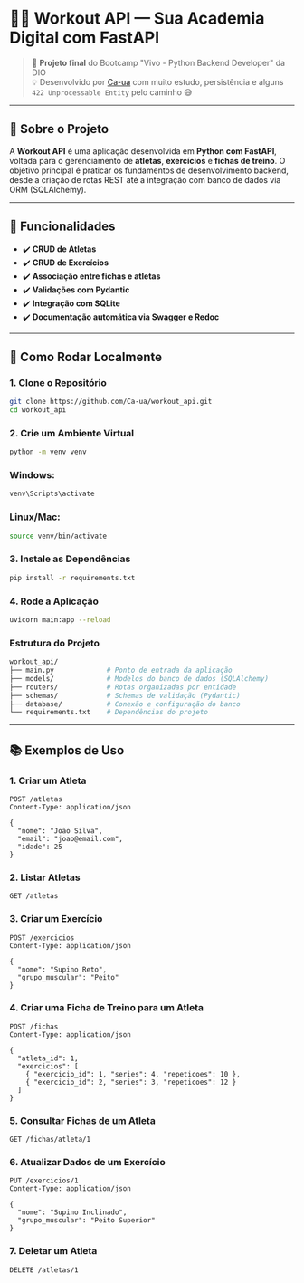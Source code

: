 # 🏋️‍♂️ Workout API — Sua Academia Digital com FastAPI

> 🚀 **Projeto final** do Bootcamp "Vivo - Python Backend Developer" da DIO  
> 💡 Desenvolvido por [Ca-ua](https://github.com/Ca-ua) com muito estudo, persistência e alguns `422 Unprocessable Entity` pelo caminho 😅

---

## 📌 Sobre o Projeto

A **Workout API** é uma aplicação desenvolvida em **Python com FastAPI**, voltada para o gerenciamento de **atletas**, **exercícios** e **fichas de treino**. O objetivo principal é praticar os fundamentos de desenvolvimento backend, desde a criação de rotas REST até a integração com banco de dados via ORM (SQLAlchemy).

---

## 🚧 Funcionalidades

- ✔️ **CRUD de Atletas**  
- ✔️ **CRUD de Exercícios**  
- ✔️ **Associação entre fichas e atletas**  
- ✔️ **Validações com Pydantic**  
- ✔️ **Integração com SQLite**  
- ✔️ **Documentação automática via Swagger e Redoc**

---

## 🚀 Como Rodar Localmente

### 1. Clone o Repositório

```bash
git clone https://github.com/Ca-ua/workout_api.git
cd workout_api
```

### 2. Crie um Ambiente Virtual

```bash
python -m venv venv
```

### Windows:

```bash
venv\Scripts\activate
```

### Linux/Mac:

```bash
source venv/bin/activate
```

### 3. Instale as Dependências

```bash
pip install -r requirements.txt
```

### 4. Rode a Aplicação

```bash
uvicorn main:app --reload
```

### Estrutura do Projeto

```bash
workout_api/
├── main.py             # Ponto de entrada da aplicação
├── models/             # Modelos do banco de dados (SQLAlchemy)
├── routers/            # Rotas organizadas por entidade
├── schemas/            # Schemas de validação (Pydantic)
├── database/           # Conexão e configuração do banco
└── requirements.txt    # Dependências do projeto
```

---

## 📚 Exemplos de Uso

### 1. Criar um Atleta

```http
POST /atletas
Content-Type: application/json

{
  "nome": "João Silva",
  "email": "joao@email.com",
  "idade": 25
}
```

### 2. Listar Atletas

```http
GET /atletas
```

### 3. Criar um Exercício

```http
POST /exercicios
Content-Type: application/json

{
  "nome": "Supino Reto",
  "grupo_muscular": "Peito"
}
```

### 4. Criar uma Ficha de Treino para um Atleta

```http
POST /fichas
Content-Type: application/json

{
  "atleta_id": 1,
  "exercicios": [
    { "exercicio_id": 1, "series": 4, "repeticoes": 10 },
    { "exercicio_id": 2, "series": 3, "repeticoes": 12 }
  ]
}
```

### 5. Consultar Fichas de um Atleta

```http
GET /fichas/atleta/1
```

### 6. Atualizar Dados de um Exercício

```http
PUT /exercicios/1
Content-Type: application/json

{
  "nome": "Supino Inclinado",
  "grupo_muscular": "Peito Superior"
}
```

### 7. Deletar um Atleta

```http
DELETE /atletas/1
```

